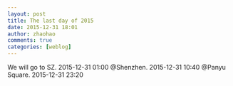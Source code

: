 ```yaml
---
layout: post
title: The last day of 2015
date: 2015-12-31 18:01
author: zhaohao
comments: true
categories: [weblog]
---
```

We will go to SZ. 2015-12-31 01:00
@Shenzhen. 2015-12-31 10:40
@Panyu Square. 2015-12-31 23:20
